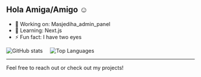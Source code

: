 ## Hola Amiga/Amigo ☺️

- 🔭 Working on: Masjediha_admin_panel  
- 🌱 Learning: Next.js  
- ⚡ Fun fact: I have two eyes  

<div style="display: flex; gap: 20px; align-items: center;">
  <img src="https://github-readme-stats.vercel.app/api?username=HESL0&show_icons=true&theme=highcontrast" alt="GitHub stats" />
  <img src="https://github-readme-stats.vercel.app/api/top-langs/?username=HESL0&layout=compact&theme=highcontrast" alt="Top Languages" />
</div>

---

Feel free to reach out or check out my projects!
